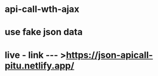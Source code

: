 # api-call-wth-ajax
# use fake json data 
# live - link --- >https://json-apicall-pitu.netlify.app/
